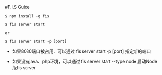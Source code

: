 #F.I.S Guide		

	$ npm install -g fis
	
	$ fis server start 
			
	or
			
	$ fis server start -p [port]

* 如果8080端口被占用，可以通过 fis server start -p [port] 指定新的端口

* 如果没有java、php环境，可以通过 fis server start --type node 启动Node版fis server

